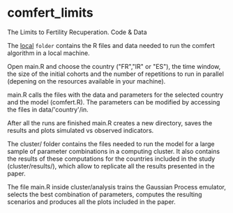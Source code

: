 # comfert_limits
The Limits to Fertility Recuperation. Code &amp; Data

The [local](local) `folder` contains the R files and data needed to run the comfert algorithm in a local machine. 

Open main.R and choose the country ("FR","IR" or "ES"), the time window, the size of the initial cohorts and the number of repetitions to run in parallel (depening on the resources available in your machine).

main.R calls the files with the data and parameters for the selected country and the model (comfert.R). The parameters can be modified by accessing the files in data/'country'/in.

After all the runs are finished main.R creates a new directory, saves the results and plots simulated vs observed indicators.

The cluster/ folder contains the files needed to run the model for a large sample of parameter combinations in a computing cluster. It also contains the results of these computations for the countries included in the study (cluster/results/), which allow to replicate all the results presented in the paper.

The file main.R inside cluster/analysis trains the Gaussian Process emulator, selects the best combination of parameters, computes the resulting scenarios and produces all the plots included in the paper. 





